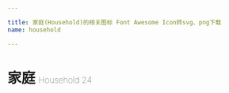 ```yaml
---

title: 家庭(Household)的相关图标 Font Awesome Icon转svg、png下载
name: household

---
```


# 家庭  <small style="font-size: 60%;font-weight: 100">Household <span class="badge-secondary badge">24</span> </small>

<search tag="household" :max="0"/>


